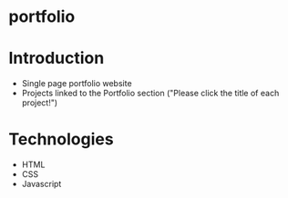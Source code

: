 # portfolio

# Introduction

- Single page portfolio website
- Projects linked to the Portfolio section ("Please click the title of each project!")



# Technologies

 - HTML
 - CSS
 - Javascript
